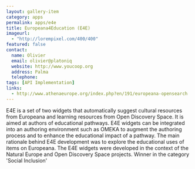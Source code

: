 ```yaml
---
layout: gallery-item
category: apps
permalink: apps/e4e
title: Europeana4Education (E4E)
imageurl: 
  - "http://lorempixel.com/400/400"
featured: false
contact:
  name: Olivier
  email: olivier@platoniq
  website: http://www.youcoop.org
  address: Palma
  telephone:
tags: [API Implementation]
links:
  - http://www.athenaeurope.org/index.php?en/191/europeana-opensearch
---
```


E4E is a set of two widgets that automatically suggest cultural resources from Europeana and learning resources from Open Discovery Space. It is aimed at authors of educational pathways. E4E widgets can be integrated into an authoring environment such as OMEKA to augment the authoring process and to enhance the educational impact of a pathway. The main rationale behind E4E development was to explore the educational uses of items on Europeana. The E4E widgets were developed in the context of the Natural Europe and Open Discovery Space projects. Winner in the category 'Social Inclusion'
